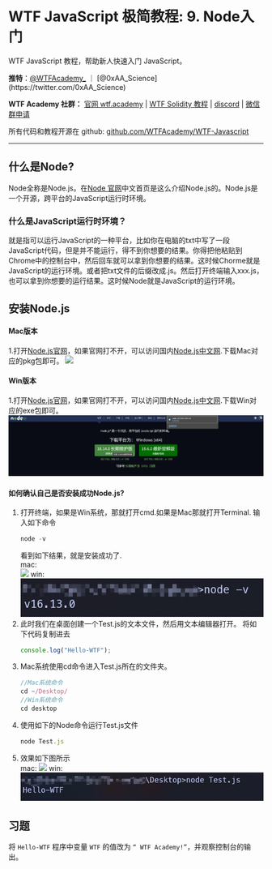 # WTF JavaScript 极简教程: 9. Node入门

WTF JavaScript 教程，帮助新人快速入门 JavaScript。

**推特**：[@WTFAcademy_](https://twitter.com/WTFAcademy_) ｜ [@0xAA_Science](https://twitter.com/0xAA_Science)

**WTF Academy 社群：** [官网 wtf.academy](https://wtf.academy/) | [WTF Solidity 教程](https://github.com/AmazingAng/WTFSolidity) | [discord](https://discord.wtf.academy/) | [微信群申请](https://docs.google.com/forms/d/e/1FAIpQLSe4KGT8Sh6sJ7hedQRuIYirOoZK_85miz3dw7vA1-YjodgJ-A/viewform?usp=sf_link)

所有代码和教程开源在 github: [github.com/WTFAcademy/WTF-Javascript](https://github.com/WTFAcademy/WTF-Javascript)

---

## 什么是Node?
Node全称是Node.js。在[Node 官网](https://nodejs.org/zh-cn/)中文首页是这么介绍Node.js的。Node.js是一个开源，跨平台的JavaScript运行时环境。
### 什么是JavaScript运行时环境？
就是指可以运行JavaScript的一种平台，比如你在电脑的txt中写了一段JavaScript代码，但是并不能运行，得不到你想要的结果。你得把他粘贴到Chrome中的控制台中，然后回车就可以拿到你想要的结果。这时候Chorme就是JavaScript的运行环境。或者把txt文件的后缀改成.js。然后打开终端输入xxx.js，也可以拿到你想要的运行结果。这时候Node就是JavaScript的运行环境。
## 安装Node.js
#### Mac版本
1.打开[Node.js官网](https://nodejs.org/zh-cn/)，如果官网打不开，可以访问国内[Node.js中文网](http://nodejs.cn/download/).下载Mac对应的pkg包即可。
![](./img/Node_DownLoad.png)
#### Win版本
1.打开[Node.js官网](https://nodejs.org/zh-cn/)，如果官网打不开，可以访问国内[Node.js中文网](http://nodejs.cn/download/).下载Win对应的exe包即可。
![](./img/win/node-download.png)

#### 如何确认自己是否安装成功Node.js?
1. 打开终端，如果是Win系统，那就打开cmd.如果是Mac那就打开Terminal.
输入如下命令
    ```js
    node -v
    ```
    看到如下结果，就是安装成功了.  
    mac:  
    ![](./img/1675338169220.jpg)
    win:  
    ![](./img/win/node-version.png)
2. 此时我们在桌面创建一个Test.js的文本文件，然后用文本编辑器打开。
将如下代码复制进去
    ```js
    console.log("Hello-WTF");
    ```
3. Mac系统使用cd命令进入Test.js所在的文件夹。
    ```js
    //Mac系统命令
    cd ~/Desktop/
    //Win系统命令
    cd desktop
    ```
4. 使用如下的Node命令运行Test.js文件
    ```js
    node Test.js
    ```
5. 效果如下图所示  
mac:
![](./img/result.png)
win:
![](./img/win/node-result.png)
## 习题
将 `Hello-WTF` 程序中变量 `WTF` 的值改为 `“ WTF Academy!”`，并观察控制台的输出。
